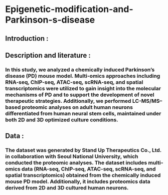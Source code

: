 # Epigenetic-modification-and-Parkinson-s-disease
## Introduction :
## Description and literature : 
### In this study, we analyzed a chemically induced Parkinson’s disease (PD) mouse model. Multi-omics approaches including RNA-seq, ChIP-seq, ATAC-seq, scRNA-seq, and spatial transcriptomics were utilized to gain insight into the molecular mechanisms of PD and to support the development of novel therapeutic strategies. Additionally, we performed LC-MS/MS–based proteomic analyses on adult human neurons differentiated from human neural stem cells, maintained under both 2D and 3D optimized culture conditions.


## Data : 
### The dataset was generated by Stand Up Therapeutics Co., Ltd. in collaboration with Seoul National University, which conducted the proteomic analyses. The dataset includes multi-omics data (RNA-seq, ChIP-seq, ATAC-seq, scRNA-seq, and spatial transcriptomics) obtained from the chemically induced mouse PD model. Additionally, it includes proteomics data derived from 2D and 3D cultured human neurons. 

